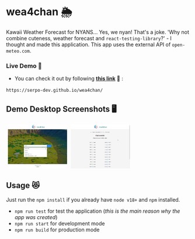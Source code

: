 # wea4chan 🌦️

Kawaii Weather Forecast for NYANS... Yes, we nyan! That's a joke. 'Why not combine cuteness, weather forecast and `react-testing-library`?' - I thought and made this application.  This app uses the external API of `open-meteo.com`.

### Live Demo 🔴

- You can check it out by following <b><a href="https://serpo-dev.github.io/wea4chan" target="_blank">this link</a></b> 🔗 :

`https://serpo-dev.github.io/wea4chan/`


## Demo Desktop Screenshots 🖥️

<div style="display: flex; flex-direction: row; flex-wrap: wrap;">
    <img src="attachments/1.jpg" alt="Home page" height="120" style="margin: 5px;">
    <img src="attachments/2.jpg" alt="City page" height="120" style="margin: 5px;">
</div>

## Usage 😻

Just run the `npm install` if you already have `node v18+` and `npm` installed.

- `npm run test` for test the application (*this is the main reason why the app was created*)
- `npm run start` for development mode
- `npm run build` for production mode

